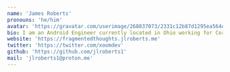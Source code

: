 ```yaml
---
name: 'James Roberts'
pronouns: 'he/him'
avatar: 'https://gravatar.com/userimage/268837073/2331c12b87d1295ea564e1d8b8ed00ea.jpeg?size=256'
bio: I am an Android Engineer currently located in Ohio working for Corporate Tools. I love continuing my learning in all things Android and Kotlin, however will take quite a few detours learning other languages and technologies. When I'm not learning or starting a new project I am reading or spending time with family. If you can't find me, you'll find me on my motorcycle getting away.
website: 'https://fragmentedthoughts.jlroberts.me'
twitter: 'https://twitter.com/xoomdev'
github: 'https://github.com/jlroberts1'
mail: 'jlroberts1@proton.me'
---
```


